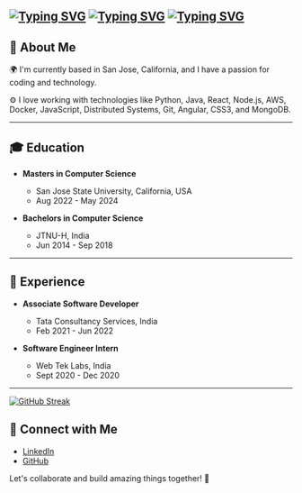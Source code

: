 
[![Typing SVG](https://readme-typing-svg.demolab.com/?lines=Hello+there+👋)](https://git.io/typing-svg)
[![Typing SVG](https://readme-typing-svg.demolab.com/?lines=My+name+is+Mohammed+Ilyas+Ahmed)](https://git.io/typing-svg)
[![Typing SVG](https://readme-typing-svg.demolab.com/?lines=I'm+a+Full+stack+Software+Developer)](https://git.io/typing-svg)
---

## 🚀 About Me

🌍 I'm currently based in San Jose, California, and I have a passion for coding and technology.

⚙️ I love working with technologies like Python, Java, React, Node.js, AWS, Docker, JavaScript, Distributed Systems, Git, Angular, CSS3, and MongoDB.

---

## 🎓 Education

- **Masters in Computer Science**
  - San Jose State University, California, USA
  - Aug 2022 - May 2024
 

- **Bachelors in Computer Science**
  - JTNU-H, India
  - Jun 2014 - Sep 2018

---

## 💼 Experience

- **Associate Software Developer**
  - Tata Consultancy Services, India
  - Feb 2021 - Jun 2022

- **Software Engineer Intern**
  - Web Tek Labs, India
  - Sept 2020 - Dec 2020

---

[![GitHub Streak](https://streak-stats.demolab.com/?user=ilyas122)](https://git.io/streak-stats)

## 🔗 Connect with Me

- [LinkedIn](https://www.linkedin.com/in/ilyasahmed)
- [GitHub](https://github.com/ilyas122)

Let's collaborate and build amazing things together! 🚀
